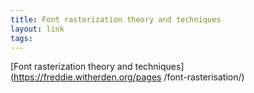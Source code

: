 ```yaml
--- 
title: Font rasterization theory and techniques
layout: link
tags: 
---
```

[Font rasterization theory and techniques](https://freddie.witherden.org/pages
/font-rasterisation/)
